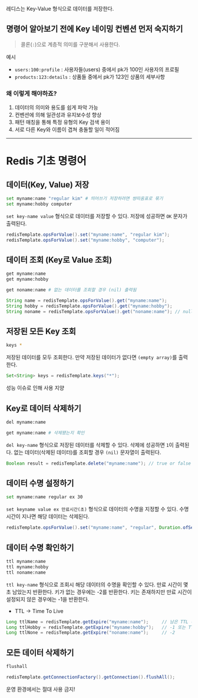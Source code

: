 레디스는 Key-Value 형식으로 데이터를 저장한다.

## 명령어 알아보기 전에 Key 네이밍 컨벤션 먼저 숙지하기

> 콜론(`:`)으로 계층적 의미를 구분해서 사용한다.

예시
- `users:100:profile` : 사용자들(users) 중에서 pk가 100인 사용자의 프로필
- `products:123:details` : 상품들 중에서 pk가 123인 상품의 세부사항

### 왜 이렇게 해야하죠?
1. 데이터의 의미와 용도를 쉽게 파악 가능
2. 컨벤션에 의해 일관성과 유지보수성 향상
3. 패턴 매칭을 통해 특정 유형의 Key 검색 용이
4. 서로 다른 Key와 이름이 겹쳐 충돌할 일이 적어짐

---

# Redis 기초 명령어

## 데이터(Key, Value) 저장
```sh
set myname:name "regular kim" # 띄어쓰기 저장하려면 쌍따옴표로 묶기
set myname:hobby computer
```

`set key-name value` 형식으로 데이터를 저장할 수 있다. 저장에 성공하면 `OK` 문자가 출력된다.

```java
redisTemplate.opsForValue().set("myname:name", "regular kim");
redisTemplate.opsForValue().set("myname:hobby", "computer");
```

## 데이터 조회 (Key로 Value 조회)
```sh
get myname:name
get myname:hobby

get noname:name # 없는 데이터를 조회할 경우 (nil) 출력됨
```

```java
String name = redisTemplate.opsForValue().get("myname:name");
String hobby = redisTemplate.opsForValue().get("myname:hobby");
String noname = redisTemplate.opsForValue().get("noname:name"); // null 반환
```

## 저장된 모든 Key 조회
```sh
keys *
```

저장된 데이터를 모두 조회한다. 만약 저장된 데이터가 없다면 `(empty array)`를 출력한다.

```java
Set<String> keys = redisTemplate.keys("*");
```

성능 이슈로 인해 사용 지양

## Key로 데이터 삭제하기
```sh
del myname:name

get myname:name # 삭제됐는지 확인
```

`del key-name` 형식으로 저장된 데이터를 삭제할 수 있다. 삭제에 성공하면 `1`이 출력된다. 없는 데이터(삭제된 데이터)를 조회할 경우 `(nil)` 문자열이 출력된다.

```java
Boolean result = redisTemplate.delete("myname:name"); // true or false
```

## 데이터 수명 설정하기
```sh
set myname:name regular ex 30
```

`set keyname value ex 만료시간(초)` 형식으로 데이터의 수명을 지정할 수 있다. 수명시간이 지나면 해당 데이터는 삭제된다.

```java
redisTemplate.opsForValue().set("myname:name", "regular", Duration.ofSeconds(30));
```

## 데이터 수명 확인하기
```sh
ttl myname:name
ttl myname:hobby
ttl noname:name
```

`ttl key-name` 형식으로 조회시 해당 데이터의 수명을 확인할 수 있다. 만료 시간이 몇 초 남았는지 반환한다. 키가 없는 경우에는 -2를 반환한다. 키는 존재하지만 만료 시간이 설정되지 않은 경우에는 -1을 반환한다.

- TTL -> Time To Live

```java
Long ttlName = redisTemplate.getExpire("myname:name");     // 남은 TTL (초)
Long ttlHobby = redisTemplate.getExpire("myname:hobby");   // -1 또는 TTL
Long ttlNone = redisTemplate.getExpire("noname:name");     // -2
```

## 모든 데이터 삭제하기
```sh
flushall
```

```java
redisTemplate.getConnectionFactory().getConnection().flushAll();
```

운영 환경에서는 절대 사용 금지!